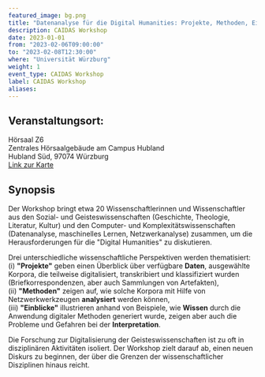 ```yaml
---
featured_image: bg.png
title: "Datenanalyse für die Digital Humanities: Projekte, Methoden, Einsichten"
description: CAIDAS Workshop
date: 2023-01-01
from: "2023-02-06T09:00:00"
to: "2023-02-08T12:30:00"
where: "Universität Würzburg"
weight: 1
event_type: CAIDAS Workshop
label: CAIDAS Workshop
aliases:
---
```


## Veranstaltungsort: 

Hörsaal Z6<br>
Zentrales Hörsaalgebäude am Campus Hubland<br>
Hubland Süd, 97074 Würzburg</br>
[Link zur Karte](https://goo.gl/maps/sJmo2qQCf7Hbkq8r9)


## Synopsis

Der Workshop bringt etwa 20 Wissenschaftlerinnen und Wissenschaftler aus den Sozial- und Geisteswissenschaften (Geschichte, Theologie, Literatur, Kultur) und den Computer- und Komplexitätswissenschaften (Datenanalyse, maschinelles Lernen, Netzwerkanalyse) zusammen, um die Herausforderungen für die "Digital Humanities" zu diskutieren. 

Drei unterschiedliche wissenschaftliche Perspektiven werden thematisiert: <br>
(i) **"Projekte"** geben einen Überblick über verfügbare **Daten**, ausgewählte Korpora, die teilweise digitalisiert, transkribiert und klassifiziert wurden (Briefkorrespondenzen, aber auch Sammlungen von Artefakten), <br> 
(ii) **"Methoden"** zeigen auf, wie solche Korpora mit Hilfe von Netzwerkwerkzeugen **analysiert** werden können,<br> 
(iii) **"Einblicke"** illustrieren anhand von Beispiele, wie **Wissen** durch die Anwendung digitaler Methoden generiert wurde, zeigen aber auch die Probleme und Gefahren bei der **Interpretation**.

Die Forschung zur Digitalisierung der Geisteswissenschaften ist zu oft in disziplinären Aktivitäten isoliert. Der Workshop zielt darauf ab, einen neuen Diskurs zu beginnen, der über die Grenzen der wissenschaftlicher Disziplinen hinaus reicht.

